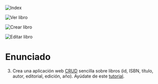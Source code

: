 ![Index](https://github.com/HenestrosaDev/2-daw/blob/main/Desarrollo%20web%20en%20entorno%20servidor/U7%20Aplicaciones%20web%20h%C3%ADbridas/Ejercicios/3/docs/index.png)

![Ver libro](https://github.com/HenestrosaDev/2-daw/blob/main/Desarrollo%20web%20en%20entorno%20servidor/U7%20Aplicaciones%20web%20h%C3%ADbridas/Ejercicios/3/docs/ver-libro.png)

![Crear libro](https://github.com/HenestrosaDev/2-daw/blob/main/Desarrollo%20web%20en%20entorno%20servidor/U7%20Aplicaciones%20web%20h%C3%ADbridas/Ejercicios/3/docs/crear-libro.png)

![Editar libro](https://github.com/HenestrosaDev/2-daw/blob/main/Desarrollo%20web%20en%20entorno%20servidor/U7%20Aplicaciones%20web%20h%C3%ADbridas/Ejercicios/2/docs/editar-libro.png)

# Enunciado

3. Crea una aplicación web [CRUD](http://en.wikipedia.org/wiki/create,_read,_update_and_delete) sencilla sobre libros (id, ISBN, título, autor, editorial, edición, año). Ayúdate de este [tutorial](https://milq.github.io/cursos/dwes/ud/3/laravel).
